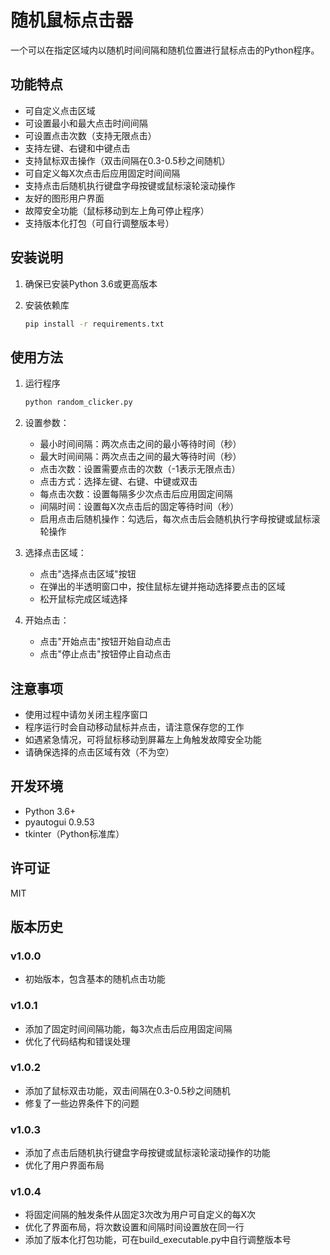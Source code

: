 # 随机鼠标点击器

一个可以在指定区域内以随机时间间隔和随机位置进行鼠标点击的Python程序。

## 功能特点

- 可自定义点击区域
- 可设置最小和最大点击时间间隔
- 可设置点击次数（支持无限点击）
- 支持左键、右键和中键点击
- 支持鼠标双击操作（双击间隔在0.3-0.5秒之间随机）
- 可自定义每X次点击后应用固定时间间隔
- 支持点击后随机执行键盘字母按键或鼠标滚轮滚动操作
- 友好的图形用户界面
- 故障安全功能（鼠标移动到左上角可停止程序）
- 支持版本化打包（可自行调整版本号）

## 安装说明

1. 确保已安装Python 3.6或更高版本

2. 安装依赖库
   ```bash
   pip install -r requirements.txt
   ```

## 使用方法

1. 运行程序
   ```bash
   python random_clicker.py
   ```

2. 设置参数：
   - 最小时间间隔：两次点击之间的最小等待时间（秒）
   - 最大时间间隔：两次点击之间的最大等待时间（秒）
   - 点击次数：设置需要点击的次数（-1表示无限点击）
   - 点击方式：选择左键、右键、中键或双击
   - 每点击次数：设置每隔多少次点击后应用固定间隔
   - 间隔时间：设置每X次点击后的固定等待时间（秒）
   - 启用点击后随机操作：勾选后，每次点击后会随机执行字母按键或鼠标滚轮操作

3. 选择点击区域：
   - 点击"选择点击区域"按钮
   - 在弹出的半透明窗口中，按住鼠标左键并拖动选择要点击的区域
   - 松开鼠标完成区域选择

4. 开始点击：
   - 点击"开始点击"按钮开始自动点击
   - 点击"停止点击"按钮停止自动点击

## 注意事项

- 使用过程中请勿关闭主程序窗口
- 程序运行时会自动移动鼠标并点击，请注意保存您的工作
- 如遇紧急情况，可将鼠标移动到屏幕左上角触发故障安全功能
- 请确保选择的点击区域有效（不为空）

## 开发环境

- Python 3.6+
- pyautogui 0.9.53
- tkinter（Python标准库）

## 许可证

MIT

## 版本历史

### v1.0.0
- 初始版本，包含基本的随机点击功能

### v1.0.1
- 添加了固定时间间隔功能，每3次点击后应用固定间隔
- 优化了代码结构和错误处理

### v1.0.2
- 添加了鼠标双击功能，双击间隔在0.3-0.5秒之间随机
- 修复了一些边界条件下的问题

### v1.0.3
- 添加了点击后随机执行键盘字母按键或鼠标滚轮滚动操作的功能
- 优化了用户界面布局

### v1.0.4
- 将固定间隔的触发条件从固定3次改为用户可自定义的每X次
- 优化了界面布局，将次数设置和间隔时间设置放在同一行
- 添加了版本化打包功能，可在build_executable.py中自行调整版本号